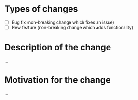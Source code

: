 # Types of changes
<!-- Please put an `x` (e.g. [x] **without spaces**) in all the boxes that apply: -->
- [ ] Bug fix (non-breaking change which fixes an issue)
- [ ] New feature (non-breaking change which adds functionality)

# Description of the change
<!-- Please provide enough information so others can review your pull request -->
...

# Motivation for the change
<!-- Please explain the motivation for making this change -->
...
